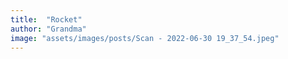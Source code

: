 ```yaml
---
title:  "Rocket"
author: "Grandma"
image: "assets/images/posts/Scan - 2022-06-30 19_37_54.jpeg"
---
```

